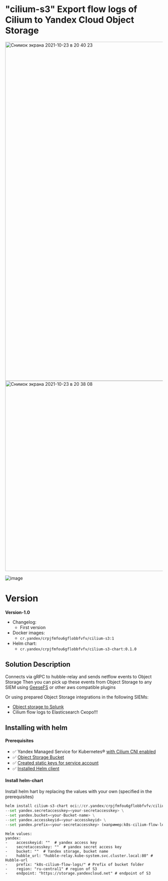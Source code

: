 # "cilium-s3" Export flow logs of Cilium to Yandex Cloud Object Storage

<img width="1081" alt="Снимок экрана 2021-10-23 в 20 40 23" src="https://user-images.githubusercontent.com/85429798/138566364-3f6beb5b-aab9-4bb3-8d14-c7f108aaa1d6.png">

<img width="607" alt="Снимок экрана 2021-10-23 в 20 38 08" src="https://user-images.githubusercontent.com/85429798/138566328-f1a32606-47aa-4a4d-bf68-a346d3c87a74.png">

![image](https://user-images.githubusercontent.com/85429798/138566529-cf6aadb4-df28-4de1-83ce-360523a12588.png)


# Version

**Version-1.0**
- Changelog:
    - First version
- Docker images:
    - `cr.yandex/crpjfmfou6gflobbfvfv/cilium-s3:1`
- Helm chart:
    - `cr.yandex/crpjfmfou6gflobbfvfv/cilium-s3-chart:0.1.0`

## Solution Description
Connects via gRPC to hubble-relay and sends netflow events to Object Storage
Then you can pick up these events from Object Storage to any SIEM using [GeeseFS](https://cloud.yandex.ru/docs/storage/tools/geesefs) or other aws compatible plugins

Or using prepared Object Storage integrations in the following SIEMs:
- [Object storage to Splunk](https://github.com/yandex-cloud/yc-solution-library-for-security/tree/master/auditlogs/export-auditlogs-to-Splunk)
- Cilium flow logs to Elasticsearch Скоро!!!

## Installing with helm

#### Prerequisites 
- :white_check_mark: Yandex Managed Service for Kubernetes® [with Cilium CNI enabled](https://cloud.yandex.ru/docs/managed-kubernetes/quickstart#kubernetes-cluster-create)
- :white_check_mark: [Object Storage Bucket](https://cloud.yandex.ru/docs/storage/quickstart)
- :white_check_mark: [Created static keys for service account](https://cloud.yandex.ru/docs/iam/operations/sa/create-access-key)
- :white_check_mark: [Installed Helm client](https://helm.sh/ru/docs/intro/install/)

#### Install helm-chart 

Install helm hart by replacing the values with your own (specified in the prerequisites)

```Python
helm install cilium-s3-chart oci://cr.yandex/crpjfmfou6gflobbfvfv/cilium-s3-chart --version 0.1.0 --namespace cilium-s3 --create-namespace \
--set yandex.secretaccesskey=<your-secretaccesskey> \
--set yandex.bucket=<your-Bucket-name> \
--set yandex.accesskeyid=<your-accesskeyid> \
--set yandex.prefix=<your-secretaccesskey> (например:k8s-cilium-flow-logs/cluster-id-1232145gfg) 

```

```
Helm values:
yandex:
-    accesskeyid: ""  # yandex access key
-    secretaccesskey: ""  # yandex secret access key
-    bucket: ""  # Yandex storage, bucket name
-    hubble_url: "hubble-relay.kube-system.svc.cluster.local:80" # Hubble-url
-    prefix: "k8s-cilium-flow-logs/" # Prefix of bucket folder
-    region: "ru-central1" # region of S3
-    endpoint: "https://storage.yandexcloud.net" # endpoint of S3
```
